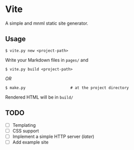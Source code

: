 # Vite
A simple and mnml static site generator.

## Usage
```console
$ vite.py new <project-path>
```
Write your Markdown files in `pages/` and  
```console
$ vite.py build <project-path>
```

*OR*

```console
$ make.py                    # at the project directory
```
Rendered HTML will be in `build/`

## TODO

- [ ] Templating
- [ ] CSS support
- [ ] Implement a simple HTTP server (_later_)
- [ ] Add example site
